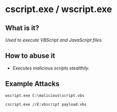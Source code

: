 # cscript.exe / wscript.exe
## What is it?
*Used to execute VBScript and JavaScript files.*

## How to abuse it
- *Executes malicious scripts stealthily.*

## Example Attacks
```
wscript.exe C:\malicious\script.vbs

cscript.exe //E:vbscript payload.vbs
```

